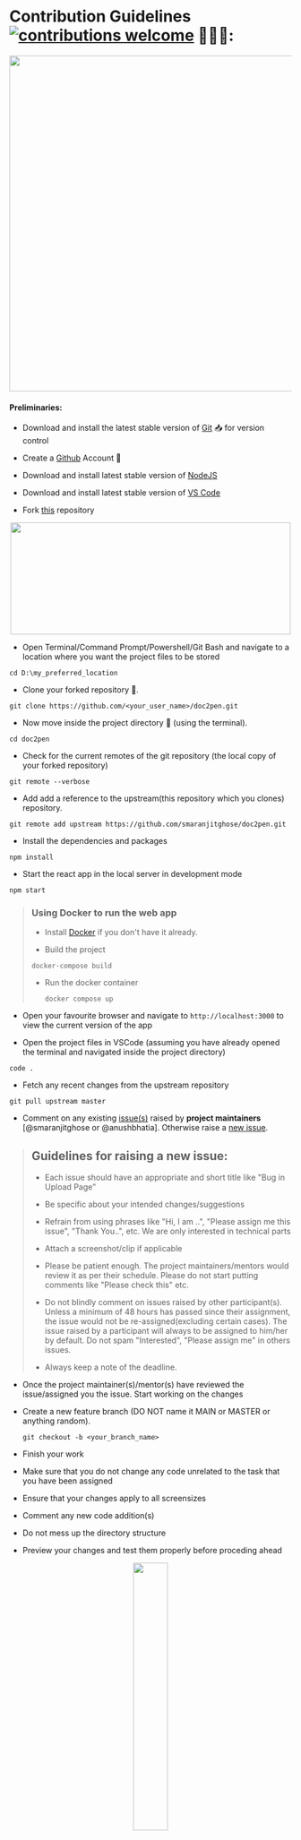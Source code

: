 # Contribution Guidelines [![contributions welcome](https://img.shields.io/badge/contributions-welcome-brightgreen.svg?style=flat)](https://github.com/dwyl/esta/issues) 🤝🏽🍀:

<p align="center"><img src="./readme_assets/Contribute.png" width=600></p>

#### Preliminaries:

- Download and install the latest stable version of [Git](https://git-scm.com/downloads) 📥 for version control
- Create a [Github](https://github.com/join) Account 📇
- Download and install latest stable version of [NodeJS](https://nodejs.org/en/download/)
- Download and install latest stable version of [VS Code](https://code.visualstudio.com/download)

- Fork [this](https://github.com/smaranjitghose/doc2pen) repository
<p align = "center"><img src="/readme_assets/Fork%20Project.png?raw=true" width="500" height="200"/></p>

- Open Terminal/Command Prompt/Powershell/Git Bash and navigate to a location where you want the project files to be stored

```
cd D:\my_preferred_location
```

- Clone your forked repository 🧩.

```
git clone https://github.com/<your_user_name>/doc2pen.git
```

- Now move inside the project directory 📁 (using the terminal).

```
cd doc2pen
```

- Check for the current remotes of the git repository (the local copy of your forked repository)

```
git remote --verbose
```

- Add add a reference to the upstream(this repository which you clones) repository.

```
git remote add upstream https://github.com/smaranjitghose/doc2pen.git
```

- Install the dependencies and packages

```
npm install
```

- Start the react app in the local server in development mode

```
npm start
```

> ### Using Docker to run the web app
>
> - Install [Docker](https://docs.docker.com/engine/install/) if you don't have it already.
>
> - Build the project
>
> `docker-compose build`
>
> - Run the docker container
>
>   `docker compose up`

- Open your favourite browser and navigate to `http://localhost:3000` to view the current version of the app

- Open the project files in VSCode (assuming you have already opened the terminal and navigated inside the project directory)

```
code .
```

- Fetch any recent changes from the upstream repository

```
git pull upstream master
```

- Comment on any existing [issue(s)](https://github.com/smaranjitghose/doc2pen/issues) raised by **project maintainers** [@smaranjitghose or @anushbhatia]. Otherwise raise a [new issue](https://github.com/smaranjitghose/doc2pen/issues/new).

> ## Guidelines for raising a new issue:
>
> - Each issue should have an appropriate and short title like "Bug in Upload Page"
>
> - Be specific about your intended changes/suggestions
>
> - Refrain from using phrases like "Hi, I am ..", "Please assign me this issue", "Thank You..", etc. We are only interested in technical parts
>
> - Attach a screenshot/clip if applicable
>
> - Please be patient enough. The project maintainers/mentors would review it as per their schedule. Please do not start putting comments like "Please check this" etc.
>
> - Do not blindly comment on issues raised by other participant(s). Unless a minimum of 48 hours has passed since their assignment, the issue would not be re-assigned(excluding certain cases). The issue raised by a participant will always to be assigned to him/her by default. Do not spam "Interested", "Please assign me" in others issues.
>
> - Always keep a note of the deadline.

- Once the project maintainer(s)/mentor(s) have reviewed the issue/assigned you the issue. Start working on the changes

- Create a new feature branch (DO NOT name it MAIN or MASTER or anything random).
  ```
  git checkout -b <your_branch_name>
  ```
- Finish your work

- Make sure that you do not change any code unrelated to the task that you have been assigned

- Ensure that your changes apply to all screensizes

- Comment any new code addition(s)

- Do not mess up the directory structure

- Preview your changes and test them properly before proceding ahead

<p align="center"><img width=35% src="https://media2.giphy.com/media/L1R1tvI9svkIWwpVYr/giphy.gif?cid=ecf05e47pzi2rpig0vc8pjusra8hiai1b91zgiywvbubu9vu&rid=giphy.gif"></p>

- Make a small clip or take screenshots.

- Stage your changes.

```
git add .
```

- Commit the changes.

```
git commit -m "message relevant to your changes (usually title of the pull request)"
```

- **Make sure to condense your changes into a single commit**. [Reference](https://levelup.gitconnected.com/how-to-squash-git-commits-9a095c1bc1fc)

- Push the changes to your remote repository on GitHub.

```
git push origin <your_branch_name>
```

- Click on `compare and pull requests` to create a pull request
<p align="center"><img src="/readme_assets/ComparePR.png?raw=true"/></p>

> ## Guidelines for raising a pull request:
>
> - Each pull request should have an appropriate and short title like "Fixed Bug in Upload Page"
>
> - Describe your intended changes in the description section of the pull request (Use bullet points and phrases)
>
> - Refrain from using phrases like "Hi, I am ..", "Please merge me this OPR", "Thank You..", etc. We are only interested in technical parts
>
> - Attach a screenshot/clip of the change(s)
>
> - Make sure to refer the respective issue in the respective PR using phrases like `Resolves #issue_number` or `Closes #issue_number`.
>
> - Please be patient enough. The project maintainers/mentors would review it as per their schedule. Please do not start putting comments like "Please check this" etc.
>
> - Although we support feedback from everyone in all phases of development, it is highly advised not to put any negative comments in other participant's pull requests.
>
> - Always keep a note of the deadline.

<p align="center"><img src="/readme_assets/PR.JPG?raw=true" height="350" width="450"/></p>

# Open Source Program Grading (Relevant for only for Project Maintainers)

## [Script Winter of Code](https://swoc.tech/)

| Difficulty | Score |
| ---------- | ----- |
| Beginner   | 10    |
| Easy       | 20    |
| Medium     | 30    |
| Hard       | 40    |

#### Allotment:

- Add relevant labels ( must contain `SWoC21`)
- Maintain an excel sheet:

| Name | Username | # of Beginner | # of Easy | # of Medium | # of Hard | Total Score | PR Numbers |
| ---- | -------- | ------------- | --------- | ----------- | --------- | ----------- | ---------- |

## [Mexili Winter of Code](https://mexili.github.io/winter_of_code/#/)

#### Distribution

| Difficulty | Score |
| ---------- | ----- |
| Easy       | 25    |
| Medium     | 50    |
| Hard       | 100   |

#### Allotment:

When accepting the PR, add the following label before merging it. user=<username>:score=<score>, e.g. if the user sansyrox has filled a relevant PR and you are allotting 100 marks to him, add the following label `user=sansyrox:score=100` to the PR.

## [IEEE DTU Cross Winter of Code](https://crosswoc.ieeedtu.in/)

#### Distribution

| Difficulty | Score |
| ---------- | ----- |
| Easy       | -     |
| Medium     | -     |
| Hard       | -     |

#### Allotment:

- Add labels to PRs
- Maintain a Contributor.MD for CrossWoC

## [GirlScript Summer of Code 2021]()

| Difficulty | Intent                                  | Score |
| ---------- | --------------------------------------- | ----- |
| Level0     | GSSOC Minor Documentation               | 5     |
| Level1     | GSSOC Major Documentation               | 10    |
| Level2     | GSSOC Bug fixing, adding small features | 25    |
| Level3     | GSSOC New features, major bug fixing.   | 45    |

#### Allotment:

- Add labels to PRs [ Must add `gssoc21` label]
